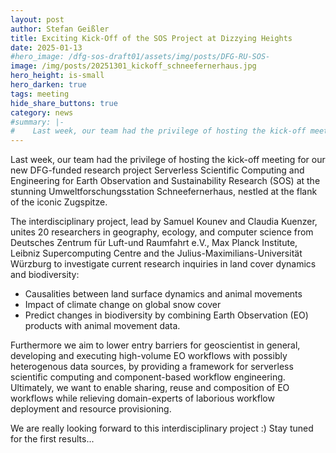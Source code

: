 ```yaml
---
layout: post
author: Stefan Geißler
title: Exciting Kick-Off of the SOS Project at Dizzying Heights
date: 2025-01-13
#hero_image: /dfg-sos-draft01/assets/img/posts/DFG-RU-SOS-
image: /img/posts/20251301_kickoff_schneefernerhaus.jpg
hero_height: is-small
hero_darken: true
tags: meeting
hide_share_buttons: true
category: news
#summary: |-
#    Last week, our team had the privilege of hosting the kick-off meeting for our new DFG-funded research project Serverless Scientific Computing and Engineering for Earth Observation and Sustainability Research (SOS) at the stunning Umweltforschungsstation Schneefernerhaus. 
---
```


Last week, our team had the privilege of hosting the kick-off meeting for our new DFG-funded research project Serverless Scientific Computing and Engineering for Earth Observation and Sustainability Research (SOS) at the stunning Umweltforschungsstation Schneefernerhaus, nestled at the flank of the iconic Zugspitze.

The interdisciplinary project, lead by Samuel Kounev and Claudia Kuenzer, unites 20 researchers in geography, ecology, and computer science from Deutsches Zentrum für Luft-und Raumfahrt e.V., Max Planck Institute, Leibniz Supercomputing Centre and the Julius-Maximilians-Universität Würzburg to investigate current research inquiries in land cover dynamics and biodiversity:

- Causalities between land surface dynamics and animal movements
- Impact of climate change on global snow cover
- Predict changes in biodiversity by combining Earth Observation (EO) products with animal movement data.

Furthermore we aim to lower entry barriers for geoscientist in general, developing and executing high-volume EO workflows with possibly heterogenous data sources, by providing a framework for serverless scientific computing and component-based workflow engineering. Ultimately, we want to enable sharing, reuse and composition of EO workflows while relieving domain-experts of laborious workflow deployment and resource provisioning.

We are really looking forward to this interdisciplinary project  :)
Stay tuned for the first results...
